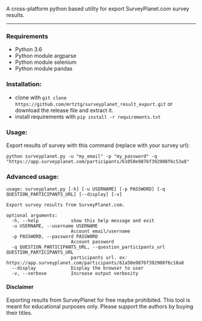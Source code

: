 A cross-platform python based utility for export SurveyPlanet.com survey results.
___

### Requirements

* Python 3.6
* Python module argparse
* Python module selenium
* Python module pandas

### Installation:

* clone with ```git clone https://github.com/mrtztg/surveyplanet_result_export.git``` or download the release file
  and extract it.
* install requirements with ```pip install -r requirements.txt```

### Usage:

Export results of survey with this command (replace with your survey url):
  ```shell
  python surveyplanet.py -u "my_email" -p "my_password" -q "https://app.surveyplanet.com/participants/61050e9876f392908f6c53a8"
  ```

### Advanced usage:

```
usage: surveyplanet.py [-h] [-u USERNAME] [-p PASSWORD] [-q QUESTION_PARTICIPANTS_URL] [--display] [-v]

Export survey results from SurveyPlanet.com.

optional arguments:
  -h, --help            show this help message and exit
  -u USERNAME, --username USERNAME
                        Account email/username
  -p PASSWORD, --password PASSWORD
                        Account password
  -q QUESTION_PARTICIPANTS_URL, --question_participants_url QUESTION_PARTICIPANTS_URL
                        participants url. ex: https://app.surveyplanet.com/participants/61a50e9876f392908f6c10a8
  --display             Display the browser to user
  -v, --verbose         Increase output verbosity

```

#### Disclaimer

Exporting results from SurveyPlanet for free maybe prohibited. This tool is meant for educational
purposes only. Please support the authors by buying their titles.